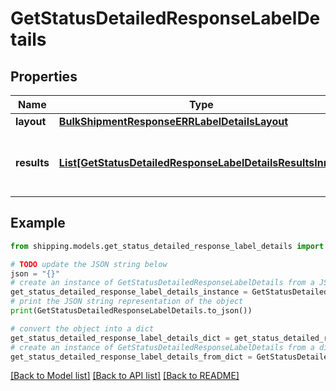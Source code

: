 # GetStatusDetailedResponseLabelDetails


## Properties

Name | Type | Description | Notes
------------ | ------------- | ------------- | -------------
**layout** | [**BulkShipmentResponseERRLabelDetailsLayout**](BulkShipmentResponseERRLabelDetailsLayout.md) |  | [optional] 
**results** | [**List[GetStatusDetailedResponseLabelDetailsResultsInner]**](GetStatusDetailedResponseLabelDetailsResultsInner.md) |  This indicates the results of the label generation. | [optional] 

## Example

```python
from shipping.models.get_status_detailed_response_label_details import GetStatusDetailedResponseLabelDetails

# TODO update the JSON string below
json = "{}"
# create an instance of GetStatusDetailedResponseLabelDetails from a JSON string
get_status_detailed_response_label_details_instance = GetStatusDetailedResponseLabelDetails.from_json(json)
# print the JSON string representation of the object
print(GetStatusDetailedResponseLabelDetails.to_json())

# convert the object into a dict
get_status_detailed_response_label_details_dict = get_status_detailed_response_label_details_instance.to_dict()
# create an instance of GetStatusDetailedResponseLabelDetails from a dict
get_status_detailed_response_label_details_from_dict = GetStatusDetailedResponseLabelDetails.from_dict(get_status_detailed_response_label_details_dict)
```
[[Back to Model list]](../README.md#documentation-for-models) [[Back to API list]](../README.md#documentation-for-api-endpoints) [[Back to README]](../README.md)



